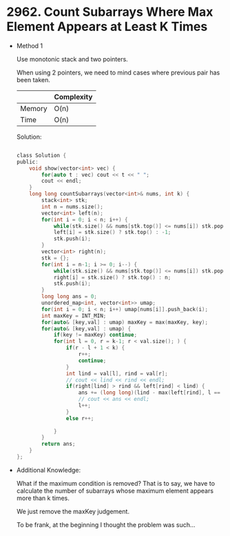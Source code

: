 # 2962. Count Subarrays Where Max Element Appears at Least K Times 
- Method 1

    Use monotonic stack and two pointers.

    When using 2 pointers, we need to mind cases where previous pair has been taken.

    | |   Complexity  |
    | ----------- | ----------- | 
    |  Memory     | O(n) | 
    |      Time       |  O(n) | 


    Solution:

    ``` h

    class Solution {
    public:
        void show(vector<int> vec) {
            for(auto t : vec) cout << t << " ";
            cout << endl; 
        }
        long long countSubarrays(vector<int>& nums, int k) {
            stack<int> stk;
            int n = nums.size();
            vector<int> left(n);
            for(int i = 0; i < n; i++) {
                while(stk.size() && nums[stk.top()] <= nums[i]) stk.pop();
                left[i] = stk.size() ? stk.top() : -1;
                stk.push(i);
            }
            vector<int> right(n);
            stk = {};
            for(int i = n-1; i >= 0; i--) {
                while(stk.size() && nums[stk.top()] <= nums[i]) stk.pop();
                right[i] = stk.size() ? stk.top() : n;
                stk.push(i);
            }
            long long ans = 0;
            unordered_map<int, vector<int>> umap;
            for(int i = 0; i < n; i++) umap[nums[i]].push_back(i);
            int maxKey = INT_MIN;
            for(auto& [key,val] : umap) maxKey = max(maxKey, key);
            for(auto& [key,val] : umap) {
                if(key != maxKey) continue;
                for(int l = 0, r = k-1; r < val.size(); ) {
                    if(r - l + 1 < k) {
                        r++;
                        continue;
                    }
                    int lind = val[l], rind = val[r];
                    // cout << lind << rind << endl;
                    if(right[lind] > rind && left[rind] < lind) {
                        ans += (long long)(lind - max(left[rind], l == 0 ? - 1 : val[l-1])) * (right[lind] - rind);
                        // cout << ans << endl;
                        l++;
                    }
                    else r++;
                
                }
            }
            return ans;
        }
    };

    ```



- Additional Knowledge:
       
    What if the maximum condition is removed? That is to say, we have to calculate the number of subarrays whose maximum element appears more than k times. 

    We just remove the maxKey judgement.

    To be frank, at the beginning I thought the problem was such... 



<br>